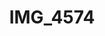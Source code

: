 ---
pid: '194'
layout: photos
title: IMG_4574
filename: IMG_4574.jpg
caption: 
permalink: "/photos/194.html"
---